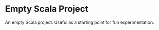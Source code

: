 # Empty Scala Project

An empty Scala project.  Useful as a starting point for fun experimentation.
